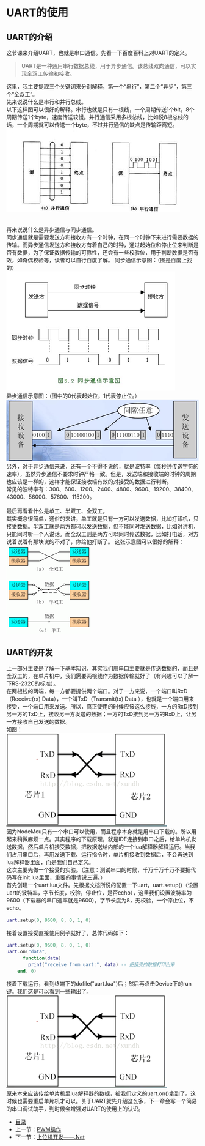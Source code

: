 # UART的使用
## UART的介绍
这节课来介绍UART，也就是串口通信。先看一下百度百科上对UART的定义。
> UART是一种通用串行数据总线，用于异步通信。该总线双向通信，可以实现全双工传输和接收。

这里，我主要提取三个关键词来分别解释，第一个“串行”，第二个“异步”，第三个“全双工”。<br> 
先来说说什么是串行和并行总线。<br> 
以下这样图可以很好的解释。串行也就是只有一根线，一个周期传送1个bit，8个周期传送1个byte，速度传送较慢。并行通信采用多根总线，比如说8根总线的话，一个周期就可以传送一个byte，不过并行通信的缺点是传输距离短。
![](./imgs/1.6/1.6-1.jpg?raw=true)  <br> <br> 

再来说说什么是异步通信与同步通信。<br> 
同步通信就是需要发送方和接收方有一个时钟，在同一个时钟下来进行需要数据的传输。而异步通信发送方和接收方有着自己的时钟，通过起始位和停止位来判断是否有数据，为了保证数据传输的可靠性，还会有一些校验位，用于判断数据是否有效，如奇偶校验等，读者可以自行百度了解。
同步通信示意图：（图是百度上找的）<br> 
![](./imgs/1.6/1.6-2.jpg?raw=true)  <br> 
异步通信示意图：（图中的0代表起始位，1代表停止位。）<br> 
![](./imgs/1.6/1.6-3.jpg?raw=true)  <br>
另外，对于异步通信来说，还有一个不得不说的，就是波特率（每秒钟传送字符的速率），虽然异步通信不要求时钟严格一致。但是，发送端和接收端的时钟的周期也应该是一样的，这样才能保证接收端有效的对接受的数据进行判断。<br> 
常见的波特率有：300、600、1200、2400、4800、9600、19200、38400、43000、56000、57600、115200。 <br> <br> 
最后再看看什么是单工、半双工、全双工。<br> 
其实概念很简单，通俗的来讲，单工就是只有一方可以发送数据，比如打印机，只接受数据。半双工就是两方都可以发送数据，但不能同时发送数据，比如对讲机，只能同时听一个人说话。而全双工则是两方可以同时传送数据，比如打电话，对方说着说着有那块说的不对了，你给他打断了。
这张示意图可以很好的解释：<br> 
![](./imgs/1.6/1.6-4.gif?raw=true)  <br>

## UART的开发
上一部分主要是了解一下基本知识，其实我们用串口主要就是传送数据的，而且是全双工的，在单片机中，我们需要两根线作为数据传输就好了（有兴趣可以了解一下RS-232C的标准）。<br> 
在两根线的两端，每一方都要提供两个端口。对于一方来说，一个端口叫RxD（Receive(rx) Data），一个叫TxD（Transmit(tx) Data ），也就是一个端口用来接受，一个端口用来发送。所以，真正使用的时候应该这么接线，一方的RxD接到另一方的TxD上，接收另一方发送的数据；一方的TxD接到另一方的RxD上，让另一方接收自己发送的数据。<br> 
如图：<br> 
![](./imgs/1.6/1.6-5.jpg?raw=true)  <br>
因为NodeMcu只有一个串口可以使用，而且程序本身就是用串口下载的。所以用起来稍微麻烦一点。其实程序的下载原理，就是IDE连接到串口之后，给单片机发送数据，然后单片机接受数据，把数据送给内部的一个lua解释器解释运行。当我们占用串口后，再用发送下载、运行指令时，单片机接收到数据后，不会再送到lua解释器里面，而是我们自己定义。<br>
这次主要先做一个接受的实验。（注意：测试串口的时候，千万千万千万不要把代码写在init.lua里面，重要的事情说三遍。）<br> 
首先创建一个uart.lua文件。先根据文档所说的配置一下uart，uart.setup()（设置uart的波特率，字节长度，校验，停止位，是否echo），这里我们设置波特率为9600（下载器的串口速率就是9600），字节长度为8，无校验，一个停止位，不echo。
``` lua
uart.setup(0, 9600, 8, 0, 1, 0)
```
接着设置接受直接使用例子就好了，总体代码如下：
``` lua
uart.setup(0, 9600, 8, 0, 1, 0)
uart.on("data",
      function(data)
        print("receive from uart:", data) -- 把接受的数据打印出来
    end, 0)
```
接着下载运行，看到终端下的dofile("uart.lua")后；然后再点击Device下的run键。我们这是可以看到一些输出了。<br> 
![](./imgs/1.6/1.6-5.jpg?raw=true)  <br>
原来本来应该传给单片机里lua解释器的数据，被我们定义的uart.on()拿到了。这时候也需要重启单片机才可以。关于UART就先介绍这么多，下一章会写一个简易的串口调试助手，到时候会增强对UART的使用上的认识。
- [目录](directory.md)  
- 上一节：[PWM操作](1.5.md)  
- 下一节：[上位机开发——.Net](2.0.md)